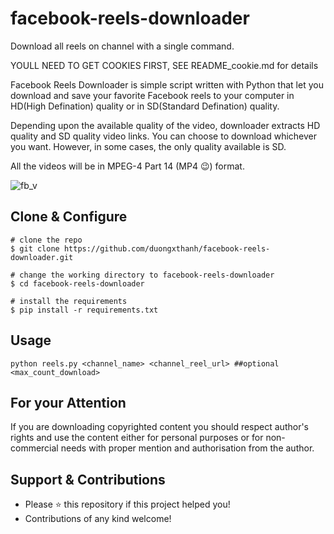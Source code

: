 # facebook-reels-downloader
Download all reels on channel with a single command.

YOULL NEED TO GET COOKIES FIRST, SEE README_cookie.md for details


Facebook Reels Downloader is simple script written with Python that let you download and save your favorite Facebook reels to your computer in HD(High Defination) quality or in SD(Standard Defination) quality.

Depending upon the available quality of the video, downloader extracts HD quality and SD quality video links. You can choose to download whichever you want. However, in some cases, the only quality available is SD.

All the videos will be in MPEG-4 Part 14 (MP4 😉) format.

![fb_v](demo.gif)

## Clone & Configure
```
# clone the repo
$ git clone https://github.com/duongxthanh/facebook-reels-downloader.git

# change the working directory to facebook-reels-downloader
$ cd facebook-reels-downloader

# install the requirements
$ pip install -r requirements.txt
```
## Usage
```
python reels.py <channel_name> <channel_reel_url> ##optional <max_count_download>
```

## For your Attention
If you are downloading copyrighted content you should respect author's rights and use the content either for personal purposes or for non-commercial needs with proper mention and authorisation from the author.

## Support & Contributions
- Please ⭐️ this repository if this project helped you!
- Contributions of any kind welcome!
